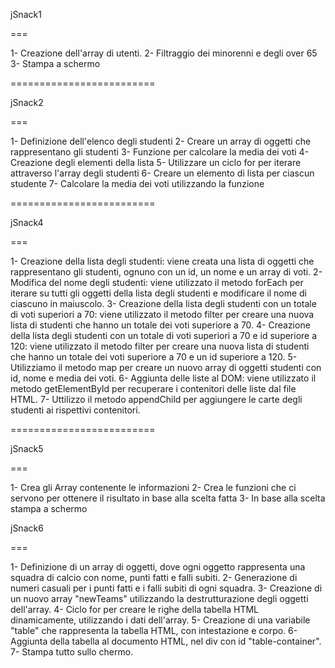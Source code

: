 jSnack1

===

1- Creazione dell'array di utenti.
2- Filtraggio dei minorenni e degli over 65
3- Stampa a schermo

=========================

jSnack2

===

1- Definizione dell'elenco degli studenti
2- Creare un array di oggetti che rappresentano gli studenti
3- Funzione per calcolare la media dei voti
4- Creazione degli elementi della lista
5- Utilizzare un ciclo for per iterare attraverso l'array degli studenti
6- Creare un elemento di lista per ciascun studente
7- Calcolare la media dei voti utilizzando la funzione

=========================

jSnack4

===

1- Creazione della lista degli studenti: viene creata una lista di oggetti che rappresentano gli studenti, ognuno con un id, un nome e un array di voti.
2- Modifica del nome degli studenti: viene utilizzato il metodo forEach per iterare su tutti gli oggetti della lista degli studenti e modificare il nome di ciascuno in maiuscolo.
3- Creazione della lista degli studenti con un totale di voti superiori a 70: viene utilizzato il metodo filter per creare una nuova lista di studenti che hanno un totale dei voti superiore a 70.
4- Creazione della lista degli studenti con un totale di voti superiori a 70 e id superiore a 120: viene utilizzato il metodo filter per creare una nuova lista di studenti che hanno un totale dei voti superiore a 70 e un id superiore a 120. 
5-  Utilizziamo il metodo map per creare un nuovo array di oggetti studenti con id, nome e media dei voti.
6- Aggiunta delle liste al DOM: viene utilizzato il metodo getElementById per recuperare i contenitori delle liste dal file HTML. 
7- Uttilizzo il metodo appendChild per aggiungere le carte degli studenti ai rispettivi contenitori.

=========================

jSnack5

===

1- Crea gli Array contenente le informazioni 
2- Crea le funzioni che ci servono per ottenere il risultato in base alla scelta fatta 
3- In base alla scelta stampa a schermo

jSnack6

===

1- Definizione di un array di oggetti, dove ogni oggetto rappresenta una squadra di calcio con nome, punti fatti e falli subiti.
2- Generazione di numeri casuali per i punti fatti e i falli subiti di ogni squadra.
3- Creazione di un nuovo array "newTeams" utilizzando la destrutturazione degli oggetti dell'array.
4- Ciclo for per creare le righe della tabella HTML dinamicamente, utilizzando i dati dell'array.
5- Creazione di una variabile "table" che rappresenta la tabella HTML, con intestazione e corpo.
6- Aggiunta della tabella al documento HTML, nel div con id "table-container".
7- Stampa tutto sullo chermo.